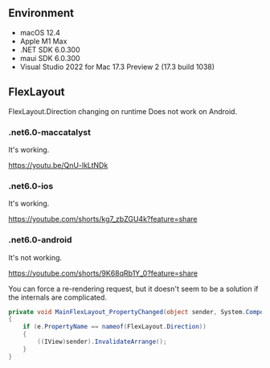 ## Environment

* macOS 12.4
* Apple M1 Max
* .NET SDK 6.0.300
* maui SDK 6.0.300
* Visual Studio 2022 for Mac 17.3 Preview 2 (17.3 build 1038)


## FlexLayout

FlexLayout.Direction changing on runtime Does not work on Android.

### .net6.0-maccatalyst

It's working.

https://youtu.be/QnU-lkLtNDk

### .net6.0-ios

It's working.

https://youtube.com/shorts/kg7_zbZGU4k?feature=share

### .net6.0-android

It's not working.

https://youtube.com/shorts/9K68qRb1Y_0?feature=share

You can force a re-rendering request, but it doesn't seem to be a solution if the internals are complicated.

```csharp
private void MainFlexLayout_PropertyChanged(object sender, System.ComponentModel.PropertyChangedEventArgs e)
{
    if (e.PropertyName == nameof(FlexLayout.Direction))
    {
        ((IView)sender).InvalidateArrange();
    }
}
```